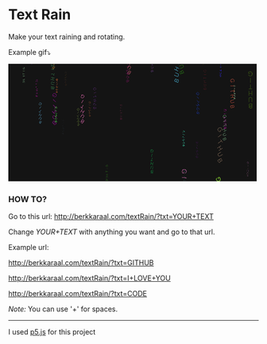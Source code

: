 # Text Rain

Make your text raining and rotating.

Example gif⤵

![Program gif](TextRain2.gif)

### HOW TO?

Go to this url: http://berkkaraal.com/textRain/?txt=YOUR+TEXT

Change _YOUR+TEXT_ with anything you want and go to that url.

Example url:

http://berkkaraal.com/textRain/?txt=GITHUB

http://berkkaraal.com/textRain/?txt=I+LOVE+YOU

http://berkkaraal.com/textRain/?txt=CODE

_Note:_ You can use '+' for spaces.

----

I used [p5.js](https://p5js.org/) for this project

